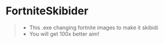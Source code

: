 # FortniteSkibider
> - This .exe changing fortnite images to make it skibidi
> - You will get 100x better aim!
